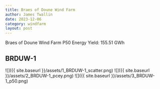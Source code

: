 ```yaml
---
title: Braes of Doune Wind Farm
author: James Twallin
date: 2023-12-06
category: windfarm
layout: post
---
```

Braes of Doune Wind Farm P50 Energy Yield: 155.51 GWh

BRDUW-1
-------------
![]({{ site.baseurl }}/assets/1_BRDUW-1_scatter.png)
![]({{ site.baseurl }}/assets/2_BRDUW-1_pcey.png)
![]({{ site.baseurl }}/assets/3_BRDUW-1_p50.png)

